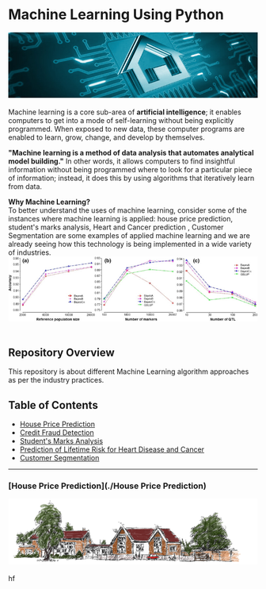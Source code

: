 # Machine Learning Using Python
![image.png](image/Post-The-Source-Short-Newsletter-Create-A-Smart-Home.jpg)<br><br>
Machine learning is a core sub-area of __artificial intelligence__; it enables computers to get into a mode of self-learning without 
being explicitly programmed. When exposed to new data, these computer programs are enabled to learn, grow, change, and develop
by themselves.<br>

__"Machine learning is a method of data analysis that automates analytical model building."__ In other words, it allows computers to find insightful information without being programmed where to look for a particular piece of information; instead, it does this by using algorithms that iteratively learn from data.<br>

__Why Machine Learning?__<br>
To better understand the uses of machine learning, consider some of the instances where machine learning is applied: house price prediction, student's marks analysis, Heart and Cancer prediction , Customer Segmentation are some examples of applied machine learning and we are already seeing how this technology is being implemented in a wide variety of industries.<br>
![image.png](image/1-s2.0-S2095927316301736-gr1.jpg)<br><br>

## Repository Overview
This repository is about different Machine Learning algorithm approaches as per the industry practices.

## Table of Contents
- [House Price Prediction](#section1)<br>
- [Credit Fraud Detection](#section2)<br>
- [Student's Marks Analysis](#section3)<br>
- [Prediction of Lifetime Risk for Heart Disease and Cancer ](#section4)<br>
- [Customer Segmentation](#section5)<br>

___
<a id=section1></a>
### [House Price Prediction](./House Price Prediction)
![image.jpg](image/headerimage.png)<br><br>
hf
